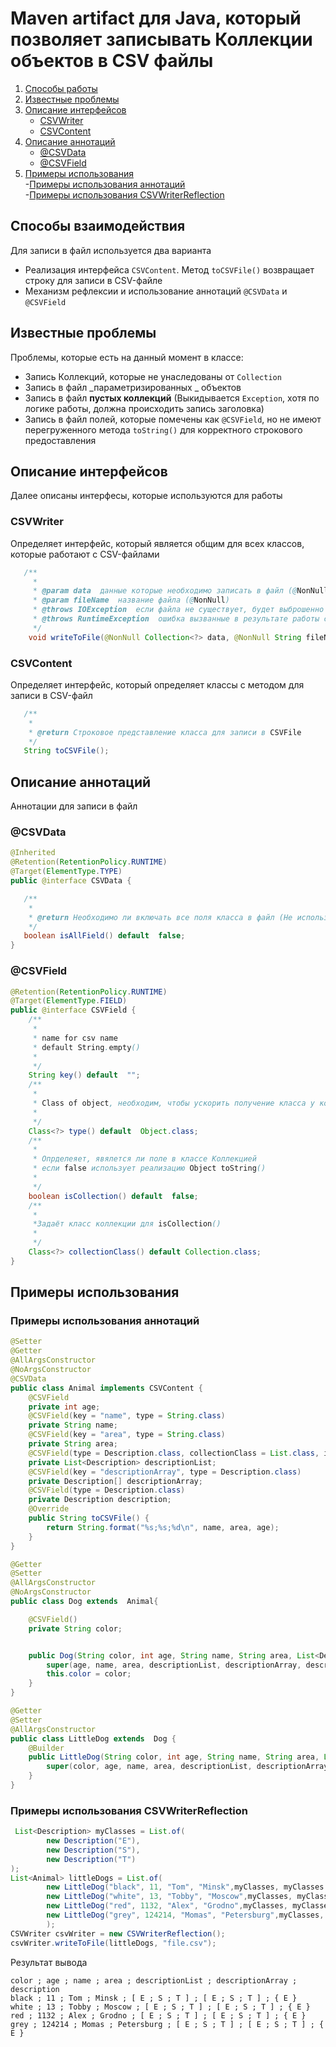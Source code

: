 # Maven artifact для Java, который позволяет записывать Коллекции объектов в CSV файлы

1. [Способы работы](#title1)
2. [Известные проблемы](#title2)
3. [Описание интерфейсов](#title3)
   - [CSVWriter](#title3-1)
   - [СSVContent](#title3-2)
4. [Описание аннотаций](#title4)
   - [@CSVData](#title4-1)
   - [@CSVField](#title4-2)
5. [Примеры использования](#title5)  
   -[Примеры использования аннотаций](#title5-1)  
   -[Примеры использования CSVWriterReflection](#title5-2)  

## <a id="title1"> Способы взаимодействия </a>

Для записи в файл используется два варианта
- Реализация интерфейса `CSVContent`.  Метод `toCSVFile()` возвращает строку для записи в CSV-файле
- Механизм рефлексии и использование аннотаций `@CSVData` и `@CSVField`

## <a id="title2"> Известные проблемы </a>

Проблемы, которые есть на данный момент в классе:
- Запись Коллекций, которые не унаследованы от `Collection`
- Запись в файл _параметризированных _ объектов
- Запись в файл **пустых коллекций** (Выкидывается `Exception`, хотя по логике работы, должна происходить запись заголовка)
- Запись в файл полей, которые помечены как `@CSVField`, но не имеют перегруженного метода `toString()` для корректного строкового предоставления
## <a id ="title3"> Описание интерфейсов </a>
Далее описаны интерфесы, которые используются для работы
### <a id ="title3-1"> CSVWriter </a>
Определяет интерфейс, который является общим для всех классов, которые работают с CSV-файлами
```java
   /**
     *
     * @param data  данные которые необходимо записать в файл (@NonNull)
     * @param fileName  название файла (@NonNull)
     * @throws IOException  если файла не существует, будет выброшенно исключение
     * @throws RuntimeException  ошибка вызванные в результате работы с ReflectionAPI*
     */
    void writeToFile(@NonNull Collection<?> data, @NonNull String fileName) throws IOException, RuntimeException;
```
### <a id ="title3-2"> СSVContent </a>
Определяет интерфейс, который определяет классы с методом для записи в CSV-файл
```java
   /**
    *
    * @return Строковое представление класса для записи в CSVFile
    */
   String toCSVFile();
```
## <a id ="title4"> Описание аннотаций </a>
Аннотации для записи в файл
### <a id ="title4-1"> @CSVData </a>
```java
@Inherited
@Retention(RetentionPolicy.RUNTIME)
@Target(ElementType.TYPE)
public @interface CSVData {

   /**
    *
    * @return Необходимо ли включать все поля класса в файл (Не используется)
    */
   boolean isAllField() default  false;
}
```
### <a id ="title4-2"> @CSVField </a>
```java
@Retention(RetentionPolicy.RUNTIME)
@Target(ElementType.FIELD)
public @interface CSVField {
    /**
     *
     * name for csv name
     * default String.empty()
     *
     */
    String key() default  "";
    /**
     *
     * Class of object, необходим, чтобы ускорить получение класса у колекции
     *
     */
    Class<?> type() default  Object.class;
    /**
     *
     * Опрделеяет, явялется ли поле в классе Коллекцией
     * если false использует реализацию Object toString()
     *
     */
    boolean isCollection() default  false;
    /**
     *
     *Задаёт класс коллекции для isCollection()
     *
     */
    Class<?> collectionClass() default Collection.class;
}
```
## <a id="title5"> Примеры использования </a>

### <a id="title5-1"> Примеры использования аннотаций </a>

```java  
@Setter
@Getter
@AllArgsConstructor
@NoArgsConstructor
@CSVData
public class Animal implements CSVContent {
    @CSVField
    private int age;
    @CSVField(key = "name", type = String.class)
    private String name;
    @CSVField(key = "area", type = String.class)
    private String area;
    @CSVField(type = Description.class, collectionClass = List.class, isCollection = true)
    private List<Description> descriptionList;
    @CSVField(key = "descriptionArray", type = Description.class)
    private Description[] descriptionArray;
    @CSVField(type = Description.class)
    private Description description;
    @Override
    public String toCSVFile() {
        return String.format("%s;%s;%d\n", name, area, age);
    }
}
```
```java
@Getter
@Setter
@AllArgsConstructor
@NoArgsConstructor
public class Dog extends  Animal{

    @CSVField()
    private String color;


    public Dog(String color, int age, String name, String area, List<Description> descriptionList, Description[] descriptionArray, Description description){
        super(age, name, area, descriptionList, descriptionArray, description);
        this.color = color;
    }
}
```
```java
@Getter
@Setter
@AllArgsConstructor
public class LittleDog extends  Dog {
    @Builder
    public LittleDog(String color, int age, String name, String area, List<Description> descriptionList, Description[] descriptionArray, Description description){
        super(color, age, name, area, descriptionList, descriptionArray, description);
    }
}

```
### <a id="title5-1"> Примеры использования CSVWriterReflection </a>

```java  
 List<Description> myClasses = List.of(
        new Description("E"),
        new Description("S"),
        new Description("T")
);
List<Animal> littleDogs = List.of(
        new LittleDog("black", 11, "Tom", "Minsk",myClasses, myClasses.toArray(new Description[0]), new Description("E")),
        new LittleDog("white", 13, "Tobby", "Moscow",myClasses, myClasses.toArray(new Description[0]), new Description("E")),
        new LittleDog("red", 1132, "Alex", "Grodno",myClasses, myClasses.toArray(new Description[0]), new Description("E")),
        new LittleDog("grey", 124214, "Momas", "Petersburg",myClasses, myClasses.toArray(new Description[0]), new Description("E"))
        );
CSVWriter csvWriter = new CSVWriterReflection(); 
csvWriter.writeToFile(littleDogs, "file.csv");  
```
Результат вывода

```
color ; age ; name ; area ; descriptionList ; descriptionArray ; description
black ; 11 ; Tom ; Minsk ; [ E ; S ; T ] ; [ E ; S ; T ] ; { E }
white ; 13 ; Tobby ; Moscow ; [ E ; S ; T ] ; [ E ; S ; T ] ; { E }
red ; 1132 ; Alex ; Grodno ; [ E ; S ; T ] ; [ E ; S ; T ] ; { E }
grey ; 124214 ; Momas ; Petersburg ; [ E ; S ; T ] ; [ E ; S ; T ] ; { E }
```